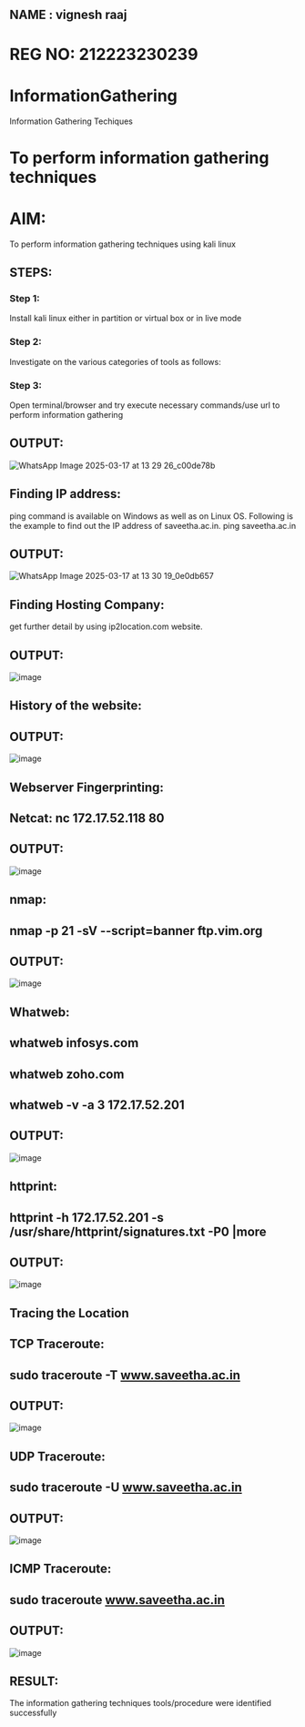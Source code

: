 ## NAME : vignesh raaj
# REG NO: 212223230239

# InformationGathering
Information Gathering Techiques

# To perform information gathering techniques

# AIM:

To perform information gathering techniques using kali linux 

## STEPS:

### Step 1:

Install kali linux either in partition or virtual box or in live mode

### Step 2:

Investigate on the various categories of tools as follows:

### Step 3:
Open terminal/browser and try execute necessary commands/use url to perform information gathering


## OUTPUT:
![WhatsApp Image 2025-03-17 at 13 29 26_c00de78b](https://github.com/user-attachments/assets/645fdfe3-db49-4fa2-9c10-9f800abe4f46)


## Finding IP address:
ping command is available on Windows as well as on Linux OS. Following is the example to find out the IP address of saveetha.ac.in.
ping saveetha.ac.in

## OUTPUT:
![WhatsApp Image 2025-03-17 at 13 30 19_0e0db657](https://github.com/user-attachments/assets/ec14eb58-355b-4eef-a129-e0fe2a130b2b)

## Finding Hosting Company:
get further detail by using ip2location.com website.
## OUTPUT:
![image](https://github.com/user-attachments/assets/fd0fc526-50af-46b8-91c2-a0bea6d30b23)
## History of the website:
## OUTPUT:
![image](https://github.com/user-attachments/assets/458c1bf4-ad9d-4592-a378-2961a207d9cc)
## Webserver Fingerprinting:
## Netcat: nc 172.17.52.118 80
## OUTPUT:
![image](https://github.com/user-attachments/assets/c43a733d-340b-4b4f-88f8-52c07d81be6c)
## nmap:
## nmap -p 21 -sV --script=banner ftp.vim.org
## OUTPUT:
![image](https://github.com/user-attachments/assets/db4562f3-d689-48a1-9326-dd3adc048630)
## Whatweb:
## whatweb infosys.com
## whatweb zoho.com
## whatweb -v -a 3 172.17.52.201
## OUTPUT:
![image](https://github.com/user-attachments/assets/e536d0dd-8f46-4332-bfb5-6174118d6639)
## httprint:
## httprint -h 172.17.52.201 -s /usr/share/httprint/signatures.txt -P0 |more
## OUTPUT:
![image](https://github.com/user-attachments/assets/b3404407-2dfd-4dc4-8612-932e4edae5fc)
## Tracing the Location
## TCP Traceroute:
## sudo traceroute -T www.saveetha.ac.in
## OUTPUT:
![image](https://github.com/user-attachments/assets/7b171ef0-8f17-46d5-8f92-a234772396a0)
## UDP Traceroute:
## sudo traceroute -U www.saveetha.ac.in
## OUTPUT:
![image](https://github.com/user-attachments/assets/3e33d6f5-7cad-463a-9050-c66151b99482)
## ICMP Traceroute:
## sudo traceroute www.saveetha.ac.in
## OUTPUT:
![image](https://github.com/user-attachments/assets/f973d064-7ef4-472a-9a23-6d1b0353e648)

## RESULT:
The information gathering techniques tools/procedure were  identified successfully
